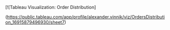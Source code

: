 [![Tableau Visualization: Order Distribution]



(https://public.tableau.com/app/profile/alexander.vinnik/viz/OrdersDistribution_16915879496930/sheet7)